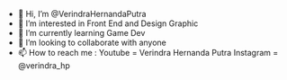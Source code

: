 - 👋 Hi, I’m @VerindraHernandaPutra
- 👀 I’m interested in Front End and Design Graphic
- 🌱 I’m currently learning Game Dev
- 💞️ I’m looking to collaborate with anyone
- 📫 How to reach me : 
              Youtube   = Verindra Hernanda Putra
              Instagram = @verindra_hp

<!---
VerindraHernandaPutra/VerindraHernandaPutra is a ✨ special ✨ repository because its `README.md` (this file) appears on your GitHub profile.
You can click the Preview link to take a look at your changes.
--->
